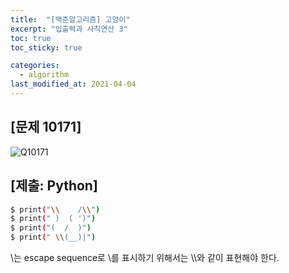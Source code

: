 ```yaml
---
title:  "[백준알고리즘] 고양이"
excerpt: "입출력과 사칙연산 3"
toc: true
toc_sticky: true

categories:
  - algorithm
last_modified_at: 2021-04-04
---
```


## [문제 10171]
![Q10171](/img/algorithm1.JPG)
<br>
## [제출: Python]
```bash
$ print("\\    /\\")
$ print(" )  ( ')")
$ print("(  /  )")
$ print(" \\(__)|")
```
\는 escape sequence로 \를 표시하기 위해서는 \\\\와 같이 표현해야 한다.
